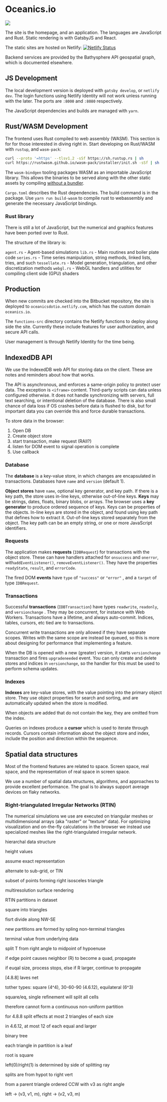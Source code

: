 # Oceanics.io

![](content/assets/dagan.png)



The site is the homepage, and an application. The languages are JavaScript and Rust. Static rendering is with GatsbyJS and React. 

The static sites are hosted on Netlify: [![Netlify Status](https://api.netlify.com/api/v1/badges/ad77195f-da0a-428f-ad2d-8dc5f45b3858/deploy-status)](https://app.netlify.com/sites/oceanicsdotio/deploys)

Backend services are provided by the Bathysphere API geospatial graph, which is documented elsewhere.




## JS Development

The local development version is deployed with `gatsby develop`, or `netlify dev`. The login functions using Netlify Identity will not work unless running with the later. The ports are `:8000` and `:8080` respectively.

The JavaScript dependencies and builds are managed with `yarn`. 



## Rust/WASM Development

The frontend uses Rust compiled to web assembly (WASM). This section is for for those interested in diving right in. Start developing on Rust/WASM with `rustup`, and `wasm-pack`:

```bash
curl --proto '=https' --tlsv1.2 -sSf https://sh.rustup.rs | sh
curl https://rustwasm.github.io/wasm-pack/installer/init.sh -sSf | sh
```

The `wasm-bindgen` tooling packages WASM as an importable JavaScript library. This allows the binaries to be served along with the other static assets by compiling [without a bundler](https://github.com/rustwasm/wasm-bindgen/tree/master/examples/without-a-bundler).

 `Cargo.toml` describes the Rust dependencies. The build command is in the package. Use `yarn run build-wasm` to compile rust to webassembly and generate the necessary JavaScript bindings.



### Rust library

There is still a lot of JavaScript, but the numerical and graphics features have been ported over to Rust. 

The structure of the library is:

`agent.rs` - Agent-based simulations
`lib.rs` - Main routines and boiler plate code
`series.rs` - Time series manipulation, string methods, linked lists, tries, and such
`tessellate.rs` - Model generation, triangulation, and other discretization methods
`webgl.rs` - WebGL handlers and utilities for compiling client side (GPU) shaders



## Production

When new commits are checked into the Bitbucket repository, the site is deployed to `oceanicsdotio.netlify.com`, which has the custom domain `oceanics.io`.

The `functions-src` directory contains the Netlify functions to deploy along side the site. Currently these include features for user authorization, and secure API calls.

User management is through Netlify Identity for the time being.  



## IndexedDB API

We use the IndexedDB web API for storing data on the client. These are notes and reminders about how that works.

The API is asynchronous, and enforces a same-origin policy to protect user data. The exception is `<iframe>` content. Third-party scripts can data unless configured otherwise. It does not handle synchronizing with servers, full text searching, or intentional deletion of the database. There is also small chance of data loss if OS crashes before data is flushed to disk, but for important data you can override this and force durable transactions.

To store data in the browser:

1. Open DB
2. Create object store
3. start transaction, make request (RAII?)
4. listen for DOM event to signal operation is complete
5. Use callback


### Database

The **database** is a key-value store, in which changes are encapsulated in transactions. Databases have `name` and `version` (default 1).

**Object stores** have `name`, optional key generator, and key path. If there is a key path, the store uses in-line keys, otherwise out-of-line keys. **Keys** may be strings, dates, floats, binary blobs, or arrays. The browser uses a **key generator** to produce ordered sequence of keys. Keys can be properties of the objects. In-line keys are stored in the object, and found using key path that defines how to extract it. Out-of-line keys stored separately from the object. The key path can be an empty string, or one or more JavaScript identifiers. 

### Requests

The application makes **requests** (`IDBRequest`) for transactions with the object store. These can have handlers attached for `onsuccess` and `onerror`, with`addEventListener()`, `removeEventListener()`. They have the properties `readyState`, `result`, and `errorCode`.

The fired DOM **events** have `type` of `"success"` or `"error"` , and a `target`  of type `IDBRequest`.

### Transactions

Successful **transactions** (`IDBTransaction`) have types `readwrite`, `readonly`, and `versionchange` . They may be concurrent, for instance with Web Workers. Transactions have a lifetime, and always auto-commit. Indices, tables, cursors, etc tied are to transactions.

Concurrent write transactions are only allowed if they have separate scopes. Writes with the same scope are instead be queued, so this is more about designing for performance that implementing a feature. 

When the DB is opened with a new (greater) version, it starts `versionchange` transaction and fires `upgradeneeded` event. You can only create and delete stores and indices in `versionchange`, so the handler for this must be used to perform schema updates.

### Indexes 

**Indexes** are key-value stores, with the value pointing into the primary object store. They use object properties for search and sorting, and are automatically updated when the store is modified. 

When objects are added that do not contain the key, they are omitted from the index. 

Queries on indexes produce a **cursor** which is used to iterate through records. Cursors contain information about the object store and index, include the position and direction within the sequence.



## Spatial data structures

Most of the frontend features are related to space. Screen space, real space, and the representation of real space in screen space.

We use a number of spatial data structures, algorithms, and approaches to provide excellent performance. The goal is to always support average devices on flaky networks.


### Right-triangulated Irregular Networks (RTIN)

The numerical simulations we use are executed on triangular meshes or multidimensional arrays (aka "raster" or "texture" data). For optimizing visualization and on-the-fly calculations in the browser we instead use specialized meshes like the right-triangulated irregular network. 

hierarchal data structure

height values

assume exact representation





alternate to sub-grid, or TIN

subset of points forming right isosceles triangle

multiresolution surface rendering



RTIN partitions in dataset



square into triangles



fisrt divide along NW-SE

new partitions are formed by spling non-terminal triangles

terminal value from underlying data

split T from right angle to midpoint of hypoenuse

if edge point causes neighbor (R) to become a quad, propagate 

if euqal size, process stops, else if R larger, continue to propagate



[4.8.8] laves net

tother types: square (4^4), 30-60-90 (4.6.12), equilateral (6^3)

square/eq, single refinement will split all cells

therefore cannot form a continuous non-uniform partition

for 4.8.8 split effects at most 2 triangles of each size

in 4.6.12, at most 12 of each equal and larger



binary tree

each triangle in partition is a leaf

root is square

left(0)/right(1) is determined by side of splitting ray

splits are from hypot to right vert



from a parent triangle ordered CCW with v3 as right angle

left -> (v3, v1, m), right -> (v2, v3, m)





